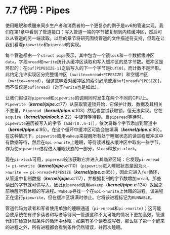 # 7.7 代码：Pipes

使用睡眠和唤醒来同步生产者和消费者的一个更复杂的例子是xv6的管道实现。我们在第1章中看到了管道接口：写入管道一端的字节被复制到内核缓冲区，然后可以从管道的另一端读取。以后的章节将研究围绕管道的文件描述符支持，但现在让我们看看`pipewrite`和`piperead`的实现。

每个管道都由一个`struct pipe`表示，其中包含一个锁`lock`和一个数据缓冲区`data`。字段`nread`和`nwrite`统计从缓冲区读取和写入缓冲区的总字节数。缓冲区是环形的：在`buf[PIPESIZE-1]`之后写入的下一个字节是`buf[0]`。而计数不是环形。此约定允许实现区分完整缓冲区（`nwrite==nread+PIPESIZE`）和空缓冲区（`nwrite==nread`），但这意味着对缓冲区的索引必须使用`buf[nread%PIPESIZE]`，而不仅仅是`buf[nread]`（对于`nwrite`也是如此）。

让我们假设对`piperead`和`pipewrite`的调用同时发生在两个不同的CPU上。`Pipewrite`（***kernel/pipe.c***:77）从获取管道锁开始，它保护计数、数据及其相关不变量。`Piperead`（***kernel/pipe.c***:103）然后也尝试获取锁，但无法实现。它在`acquire`（***kernel/spinlock.c***:22）中旋转等待锁。当`piperead`等待时，`pipewrite`遍历被写入的字节（`addr[0..n-1]`），依次将每个字节添加到管道中（***kernel/pipe.c***:95）。在这个循环中缓冲区可能会被填满（***kernel/pipe.c***:85）。在这种情况下，`pipewrite`调用`wakeup`来提醒所有处于睡眠状态的读进程缓冲区中有数据等待，然后在`&pi->nwrite`上睡眠，等待读进程从缓冲区中取出一些字节。作为使`pipewrite`进程进入睡眠状态的一部分，`Sleep`释放`pi->lock`。

现在`pi->lock`可用，`piperead`设法获取它并进入其临界区域：它发现`pi->nread != pi->nwrite`（***kernel/pipe.c***:110）（`pipewrite`进入睡眠状态是因为`pi->nwrite == pi->nread+PIPESIZE`（***kernel/pipe.c***:85）），因此它进入`for`循环，从管道中复制数据（***kernel/pipe.c***:117），并根据复制的字节数增加`nread`。那些读出的字节就可供写入，因此`piperead`调用`wakeup`（***kernel/pipe.c***:124）返回之前唤醒所有休眠的写进程。`Wakeup`寻找一个在`&pi->nwrite`上休眠的进程，该进程正在运行`pipewrite`，但在缓冲区填满时停止。它将该进程标记为`RUNNABLE`。

管道代码为读者和写者使用单独的睡眠通道（`pi->nread`和`pi->nwrite`）；这可能会使系统在有许多读者和写者等待同一管道这种不太可能的情况下更加高效。管道代码在检查休眠条件的循环中休眠；如果有多个读者或写者，那么除了第一个醒来的进程之外，所有进程都会看到条件仍然错误，并再次睡眠。



 